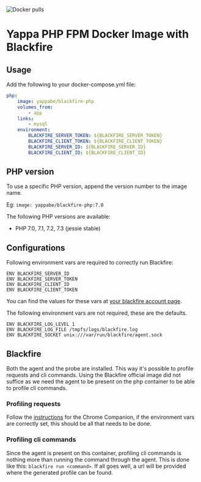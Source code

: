 ![Docker pulls](https://img.shields.io/docker/pulls/yappabe/blackfire-php.svg?style=flat)
# Yappa PHP FPM Docker Image with Blackfire

## Usage

Add the following to your docker-compose.yml file:

```YAML
php:
    image: yappabe/blackfire-php
    volumes_from:
        - app
    links:
        - mysql
    environment:
        BLACKFIRE_SERVER_TOKEN: ${BLACKFIRE_SERVER_TOKEN}
        BLACKFIRE_CLIENT_TOKEN: ${BLACKFIRE_CLIENT_TOKEN}
        BLACKFIRE_SERVER_ID: ${BLACKFIRE_SERVER_ID}
        BLACKFIRE_CLIENT_ID: ${BLACKFIRE_CLIENT_ID}
```

## PHP version

To use a specific PHP version, append the version number to the image name.

Eg: `image: yappabe/blackfire-php:7.0`

The following PHP versions are available:

* PHP 7.0, 7.1, 7.2, 7.3 (jessie stable)

## Configurations

Following environment vars are required to correctly run Blackfire:

```
ENV BLACKFIRE_SERVER_ID
ENV BLACKFIRE_SERVER_TOKEN
ENV BLACKFIRE_CLIENT_ID
ENV BLACKFIRE_CLIENT_TOKEN
```

You can find the values for these vars at [your blackfire account page](https://blackfire.io/account).

The following environment vars are not required, these are the defaults.

```
ENV BLACKFIRE_LOG_LEVEL 1
ENV BLACKFIRE_LOG_FILE /tmpfs/logs/blackfire.log
ENV BLACKFIRE_SOCKET unix:///var/run/blackfire/agent.sock
```

## Blackfire

Both the agent and the probe are installed. This way it's possible to profile requests and cli commands.
Using the Blackfire official image did not suffice as we need the agent to be present on the php container to be able to profile cli commands.

### Profiling requests

Follow the [instructions](https://blackfire.io/docs/integrations/chrome) for the Chrome Companion, if the environment vars are correctly set, this should be all that needs to be done.

### Profiling cli commands

Since the agent is present on this container, profiling cli commands is nothing more than running the command through the agent.
This is done like this: `blackfire run <command>`. If all goes well, a url will be provided where the generated profile can be found.
